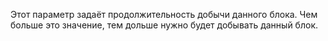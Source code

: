 Этот параметр задаёт продолжительность добычи данного блока. Чем больше это значение, тем дольше нужно будет добывать данный блок.